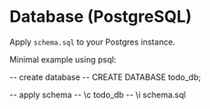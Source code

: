 # Database (PostgreSQL)

Apply `schema.sql` to your Postgres instance.

Minimal example using psql:

-- create database
-- CREATE DATABASE todo_db;

-- apply schema
-- \c todo_db
-- \i schema.sql
